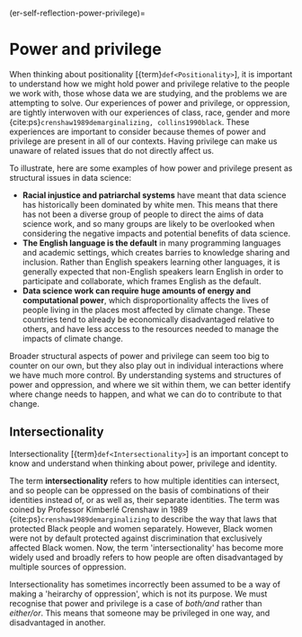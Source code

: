 (er-self-reflection-power-privilege)= 
# Power and privilege

When thinking about positionality [{term}`def<Positionality>`], it is important to understand how we might hold power and privilege relative to the people we work with, those whose data we are studying, and the problems we are attempting to solve. 
Our experiences of power and privilege, or oppression, are tightly interwoven with our experiences of class, race, gender and more {cite:ps}`crenshaw1989demarginalizing, collins1990black`. 
These experiences are important to consider because themes of power and privilege are present in all of our contexts. 
Having privilege can make us unaware of related issues that do not directly affect us.

To illustrate, here are some examples of how power and privilege present as structural issues in data science:  
<!-- Welcome more examples here! -->
- **Racial injustice and patriarchal systems** have meant that data science has historically been dominated by white men. This means that there has not been a diverse group of people to direct the aims of data science work, and so many groups are likely to be overlooked when considering the negative impacts and potential benefits of data science.
- **The English language is the default** in many programming languages and academic settings, which creates barries to knowledge sharing and inclusion. Rather than English speakers learning other languages, it is generally expected that non-English speakers learn English in order to participate and collaborate, which frames English as the default. 
- **Data science work can require huge amounts of energy and computational power**, which disproportionality affects the lives of people living in the places most affected by climate change. These countries tend to already be economically disadvantaged relative to others, and have less access to the resources needed to manage the impacts of climate change. 

Broader structural aspects of power and privilege can seem too big to counter on our own, but they also play out in individual interactions where we have much more control. 
By understanding systems and structures of power and oppression, and where we sit within them, we can better identify where change needs to happen, and what we can do to contribute to that change. 

## Intersectionality 

Intersectionality [{term}`def<Intersectionality>`] is an important concept to know and understand when thinking about power, privilege and identity. 

The term **intersectionality** refers to how multiple identities can intersect, and so people can be oppressed on the basis of combinations of their identities instead of, or as well as, their separate identities. 
The term was coined by Professor Kimberlé Crenshaw in 1989 {cite:ps}`crenshaw1989demarginalizing` to describe the way that laws that protected Black people and women separately.
However, Black women were not by default protected against discrimination that exclusively affected Black women. 
Now, the term 'intersectionality' has become more widely used and broadly refers to how people are often disadvantaged by multiple sources of oppression. 

Intersectionality has sometimes incorrectly been assumed to be a way of making a 'heirarchy of oppression', which is not its purpose. We must recognise that power and privilege is a case of _both/and_ rather than _either/or_. 
This means that someone may be privileged in one way, and disadvantaged in another.

